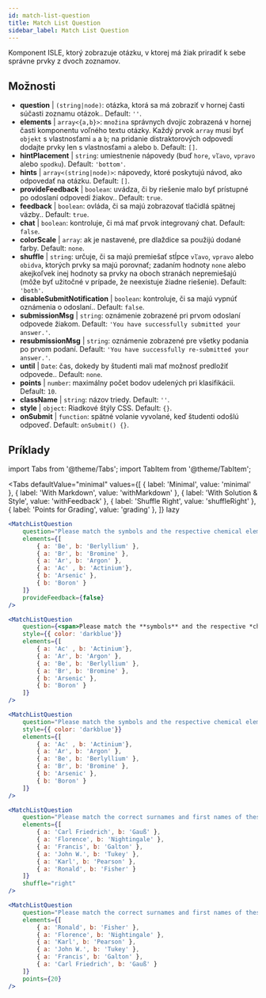 ```yaml
---
id: match-list-question 
title: Match List Question
sidebar_label: Match List Question
---
```


Komponent ISLE, ktorý zobrazuje otázku, v ktorej má žiak priradiť k sebe správne prvky z dvoch zoznamov.

## Možnosti

* __question__ | `(string|node)`: otázka, ktorá sa má zobraziť v hornej časti súčasti zoznamu otázok.. Default: `''`.
* __elements__ | `array<{a,b}>`: `množina` správnych dvojíc zobrazená v hornej časti komponentu voľného textu otázky. Každý prvok `array` musí byť `objekt` s vlastnosťami `a` a `b`; na pridanie distraktorových odpovedí dodajte prvky len s vlastnosťami `a` alebo `b`. Default: `[]`.
* __hintPlacement__ | `string`: umiestnenie nápovedy (buď `hore`, `vľavo`, `vpravo` alebo `spodku`). Default: `'bottom'`.
* __hints__ | `array<(string|node)>`: nápovedy, ktoré poskytujú návod, ako odpovedať na otázku. Default: `[]`.
* __provideFeedback__ | `boolean`: uvádza, či by riešenie malo byť prístupné po odoslaní odpovedí žiakov.. Default: `true`.
* __feedback__ | `boolean`: ovláda, či sa majú zobrazovať tlačidlá spätnej väzby.. Default: `true`.
* __chat__ | `boolean`: kontroluje, či má mať prvok integrovaný chat. Default: `false`.
* __colorScale__ | `array`: ak je nastavené, pre dlaždice sa použijú dodané farby. Default: `none`.
* __shuffle__ | `string`: určuje, či sa majú premiešať stĺpce `vľavo`, `vpravo` alebo `obidva`, ktorých prvky sa majú porovnať; zadaním hodnoty `none` alebo akejkoľvek inej hodnoty sa prvky na oboch stranách nepremiešajú (môže byť užitočné v prípade, že neexistuje žiadne riešenie). Default: `'both'`.
* __disableSubmitNotification__ | `boolean`: kontroluje, či sa majú vypnúť oznámenia o odoslaní.. Default: `false`.
* __submissionMsg__ | `string`: oznámenie zobrazené pri prvom odoslaní odpovede žiakom. Default: `'You have successfully submitted your answer.'`.
* __resubmissionMsg__ | `string`: oznámenie zobrazené pre všetky podania po prvom podaní. Default: `'You have successfully re-submitted your answer.'`.
* __until__ | `Date`: čas, dokedy by študenti mali mať možnosť predložiť odpovede.. Default: `none`.
* __points__ | `number`: maximálny počet bodov udelených pri klasifikácii. Default: `10`.
* __className__ | `string`: názov triedy. Default: `''`.
* __style__ | `object`: Riadkové štýly CSS. Default: `{}`.
* __onSubmit__ | `function`: spätné volanie vyvolané, keď študenti odošlú odpoveď. Default: `onSubmit() {}`.


## Príklady

import Tabs from '@theme/Tabs';
import TabItem from '@theme/TabItem';

<Tabs
    defaultValue="minimal"
    values={[
        { label: 'Minimal', value: 'minimal' },
        { label: 'With Markdown', value: 'withMarkdown' },
        { label: 'With Solution & Style', value: 'withFeedback' },
        { label: 'Shuffle Right', value: 'shuffleRight' },
        { label: 'Points for Grading', value: 'grading' },
    ]}
    lazy
>

<TabItem value="minimal">

```jsx live
<MatchListQuestion
    question="Please match the symbols and the respective chemical element."
    elements={[
        { a: 'Be', b: 'Berlyllium' },
        { a: 'Br', b: 'Bromine' },
        { a: 'Ar', b: 'Argon' },
        { a: 'Ac' , b: 'Actinium'},
        { b: 'Arsenic' },
        { b: 'Boron' }
    ]}
    provideFeedback={false}
/>
```
</TabItem>

<TabItem value="withMarkdown">

```jsx live
<MatchListQuestion
    question={<span>Please match the **symbols** and the respective *chemical* element.</span>}
    style={{ color: 'darkblue'}}
    elements={[
        { a: 'Ac' , b: 'Actinium'},
        { a: 'Ar', b: 'Argon' },
        { a: 'Be', b: 'Berlyllium' },
        { a: 'Br', b: 'Bromine' },
        { b: 'Arsenic' },
        { b: 'Boron' }
    ]}
/>
```
</TabItem>

<TabItem value="withFeedback">

```jsx live
<MatchListQuestion
    question="Please match the symbols and the respective chemical element."
    style={{ color: 'darkblue'}}
    elements={[
        { a: 'Ac' , b: 'Actinium'},
        { a: 'Ar', b: 'Argon' },
        { a: 'Be', b: 'Berlyllium' },
        { a: 'Br', b: 'Bromine' },
        { b: 'Arsenic' },
        { b: 'Boron' }
    ]}
/>
```
</TabItem>

<TabItem value="shuffleRight">

```jsx live
<MatchListQuestion
    question="Please match the correct surnames and first names of these statisticians."
    elements={[
        { a: 'Carl Friedrich', b: 'Gauß' },
        { a: 'Florence', b: 'Nightingale' },
        { a: 'Francis', b: 'Galton' },
        { a: 'John W.', b: 'Tukey' },
        { a: 'Karl', b: 'Pearson' },
        { a: 'Ronald', b: 'Fisher' }
    ]}
    shuffle="right"
/>
```
</TabItem>

<TabItem value="grading">

```jsx live
<MatchListQuestion
    question="Please match the correct surnames and first names of these statisticians."
    elements={[
        { a: 'Ronald', b: 'Fisher' },
        { a: 'Florence', b: 'Nightingale' },
        { a: 'Karl', b: 'Pearson' },
        { a: 'John W.', b: 'Tukey' },
        { a: 'Francis', b: 'Galton' },
        { a: 'Carl Friedrich', b: 'Gauß' }
    ]}
    points={20}
/>
```
</TabItem>

</Tabs>
